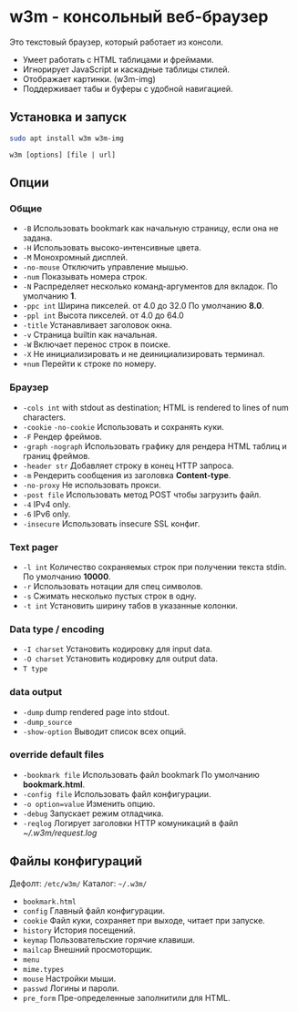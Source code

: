 # w3m - консольный веб-браузер
Это текстовый браузер, который работает из консоли.
- Умеет работать с HTML таблицами и фреймами.
- Игнорирует JavaScript и каскадные таблицы стилей.
- Отображает картинки. (w3m-img)
- Поддерживает табы и буферы с удобной навигацией.

## Установка и запуск
```bash
sudo apt install w3m w3m-img
```
`w3m [options] [file | url]`

## Опции
### Общие
- `-B`
  Использовать bookmark как начальную страницу, если она не задана.
- `-H`
  Использовать высоко-интенсивные цвета.
- `-M`
  Монохромный дисплей.
- `-no-mouse`
  Отключить управление мышью.
- `-num`
  Показывать номера строк.
- `-N`
  Распределяет несколько команд-аргументов для вкладок.
  По умолчанию __1__.
- `-ppc int`
  Ширина пикселей. от 4.0 до 32.0
  По умолчанию __8.0__.
- `-ppl int`
  Высота пикселей. от 4.0 до 64.0
- `-title`
  Устанавливает заголовок окна.
- `-v`
  Страница builtin как начальная.
- `-W`
  Включает перенос строк в поиске.
- `-X`
  Не инициализировать и не деинициализировать терминал.
- `+num`
  Перейти к строке по номеру.
### Браузер
- `-cols int`
  with stdout as destination; HTML is rendered to lines of num characters.
- `-cookie`
  `-no-cookie`
  Использовать и сохранять куки.
- `-F`
  Рендер фреймов.
- `-graph`
  `-nograph`
  Использовать графику для рендера HTML таблиц и границ фреймов.
- `-header str`
  Добавляет строку в конец HTTP запроса.
- `-m`
  Рендерить сообщения из заголовка __Content-type__.
- `-no-proxy`
  Не использовать прокси.
- `-post file`
  Использовать метод POST чтобы загрузить файл.
- `-4`
  IPv4 only.
- `-6`
  IPv6 only.
- `-insecure`
  Использовать insecure SSL конфиг.
### Text pager
- `-l int`
  Количество сохраняемых строк при получении текста stdin.
  По умолчанию __10000__.
- `-r`
  Использовать нотации для спец символов.
- `-s`
  Сжимать несколько пустых строк в одну.
- `-t int`
  Установить ширину табов в указанные колонки.
### Data type / encoding
- `-I charset`
  Установить кодировку для input data.
- `-O charset`
  Установить кодировку для output data.
- `T type`
### data output
- `-dump`
  dump rendered page into stdout.
- `-dump_source`
- `-show-option`
  Выводит список всех опций.
### override default files
- `-bookmark file`
  Использовать файл bookmark
  По умолчанию __bookmark.html__.
- `-config file`
  Использовать файл конфигурации.
- `-o option=value`
  Изменить опцию.
- `-debug`
  Запускает режим отладчика.
- `-reqlog`
  Логирует заголовки HTTP комуникаций в файл _~/.w3m/request.log_


## Файлы конфигураций
Дефолт: `/etc/w3m/`
Каталог: `~/.w3m/`
- `bookmark.html`
- `config`
  Главный файл конфигурации.
- `cookie`
  Файл куки, сохраняет при выходе, читает при запуске.
- `history`
  История посещений.
- `keymap`
  Пользовательские горячие клавиши.
- `mailcap`
  Внешний просмоторщик.
- `menu`
- `mime.types`
- `mouse`
  Настройки мыши.
- `passwd`
  Логины и пароли.
- `pre_form`
  Пре-определенные заполнитили для HTML.
